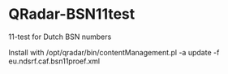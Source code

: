 # QRadar-BSN11test
11-test for Dutch BSN numbers

Install with /opt/qradar/bin/contentManagement.pl -a update -f eu.ndsrf.caf.bsn11proef.xml

